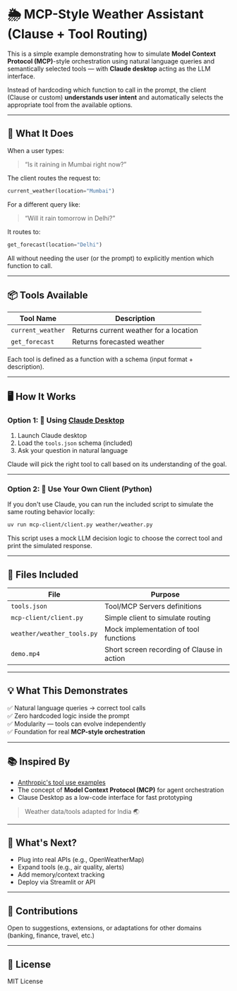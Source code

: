 # 🌦️ MCP-Style Weather Assistant (Clause + Tool Routing)

This is a simple example demonstrating how to simulate **Model Context Protocol (MCP)**-style orchestration using natural language queries and semantically selected tools — with **Claude desktop** acting as the LLM interface.

Instead of hardcoding which function to call in the prompt, the client (Clause or custom) **understands user intent** and automatically selects the appropriate tool from the available options.

---

## 🧠 What It Does

When a user types:

> “Is it raining in Mumbai right now?”

The client routes the request to:
```python
current_weather(location="Mumbai")
```

For a different query like:

> “Will it rain tomorrow in Delhi?”

It routes to:
```python
get_forecast(location="Delhi")
```

All without needing the user (or the prompt) to explicitly mention which function to call.

---

## 📦 Tools Available

| Tool Name           | Description                            |
|---------------------|----------------------------------------|
| `current_weather`   | Returns current weather for a location |
| `get_forecast`      | Returns forecasted weather             |

Each tool is defined as a function with a schema (input format + description).

---

## 🖥️ How It Works

### Option 1: 🧠 Using [Claude Desktop](https://github.com/johnlindquist/claude-desktop)
1. Launch Claude desktop
2. Load the `tools.json` schema (included)
3. Ask your question in natural language

Claude will pick the right tool to call based on its understanding of the goal.

---

### Option 2: 🧰 Use Your Own Client (Python)

If you don't use Claude, you can run the included script to simulate the same routing behavior locally:

```bash
uv run mcp-client/client.py weather/weather.py
```

This script uses a mock LLM decision logic to choose the correct tool and print the simulated response.

---

## 📁 Files Included

| File                      | Purpose                                          |
|---------------------------|--------------------------------------------------|
| `tools.json`              | Tool/MCP Servers definitions                     |
| `mcp-client/client.py`    | Simple client to simulate routing                |
| `weather/weather_tools.py`| Mock implementation of tool functions            |
| `demo.mp4`                | Short screen recording of Clause in action       |

---

## 💡 What This Demonstrates

✅ Natural language queries → correct tool calls  
✅ Zero hardcoded logic inside the prompt  
✅ Modularity — tools can evolve independently  
✅ Foundation for real **MCP-style orchestration**

---

## 📚 Inspired By

- [Anthropic's tool use examples](https://docs.anthropic.com/)
- The concept of **Model Context Protocol (MCP)** for agent orchestration
- Clause Desktop as a low-code interface for fast prototyping

> Weather data/tools adapted for India 🌏

---

## 🚀 What's Next?

- Plug into real APIs (e.g., OpenWeatherMap)
- Expand tools (e.g., air quality, alerts)
- Add memory/context tracking
- Deploy via Streamlit or API

---

## 🤝 Contributions

Open to suggestions, extensions, or adaptations for other domains (banking, finance, travel, etc.)

---

## 📜 License

MIT License
